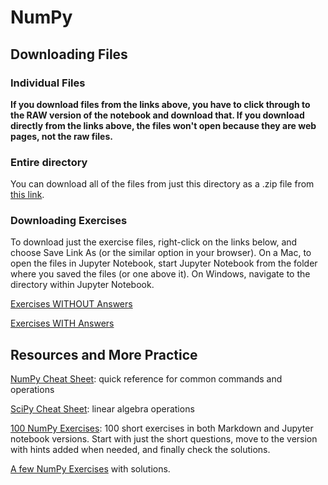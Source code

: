 # NumPy

## Downloading Files

### Individual Files

**If you download files from the links above, you have to click through to the RAW version of the notebook and download that.  If you download directly from the links above, the files won't open because they are web pages, not the raw files.**

### Entire directory

You can download all of the files from just this directory as a .zip file from [this link](https://minhaskamal.github.io/DownGit/#/home?url=https://github.com/nuitrcs/pythonworkshops/tree/master/dataanalysis/numpy).

### Downloading Exercises

To download just the exercise files, right-click on the links below, and choose Save Link As (or the similar option in your browser).  On a Mac, to open the files in Jupyter Notebook, start Jupyter Notebook from the folder where you saved the files (or one above it).  On Windows, navigate to the directory within Jupyter Notebook.

[Exercises WITHOUT Answers](https://github.com/nuitrcs/pythonworkshops/raw/master/dataanalysis/numpy/numpy_exercises.ipynb)

[Exercises WITH Answers](https://github.com/nuitrcs/pythonworkshops/raw/master/dataanalysis/numpy/numpy_exercises_with_answers.ipynb)

## Resources and More Practice

[NumPy Cheat Sheet](https://s3.amazonaws.com/assets.datacamp.com/blog_assets/Numpy_Python_Cheat_Sheet.pdf): quick reference for common commands and operations

[SciPy Cheat Sheet](https://s3.amazonaws.com/assets.datacamp.com/blog_assets/Python_SciPy_Cheat_Sheet_Linear_Algebra.pdf): linear algebra operations

[100 NumPy Exercises](https://github.com/rougier/numpy-100): 100 short exercises in both Markdown and Jupyter notebook versions.  Start with just the short questions, move to the version with hints added when needed, and finally check the solutions.

[A few NumPy Exercises](http://www.scipy-lectures.org/intro/numpy/exercises.html) with solutions.